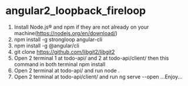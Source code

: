 # angular2_loopback_fireloop

1. Install Node.js® and npm if they are not already on your machine(https://nodejs.org/en/download/)
2. npm install -g strongloop angular-cli
3. npm install -g @angular/cli
4. git clone https://github.com/libgit2/libgit2
5. Open 2 terminal 1 at todo-api/ and 2 at todo-api/client/  then this command in both terminal npm install
6. Open 2 terminal at todo-api/ and run node .
7. Open 2 terminal at todo-api/client/ and run ng serve --open
...Enjoy...
